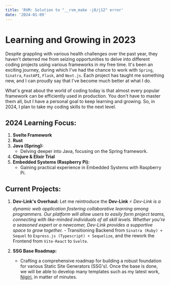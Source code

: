 ```yaml
---
title: 'RVM: Solution to "__rvm_make -j8/j12" error'
date: '2024-01-09'
---
```


# Learning and Growing in 2023

Despite grappling with various health challenges over the past year, they haven't deterred me from seizing opportunities to delve into different coding projects using various frameworks in my free time. It's been an exciting journey, during which I've had the chance to work with `Spring`, `Sinatra`, `FastAPI`, `Flask`, and `Next.js`. Each project has taught me something new, and I can proudly say that I've become much better at what I do.

What's great about the world of coding today is that almost every popular framework can be efficiently used in production. You don't have to master them all, but I have a personal goal to keep learning and growing. So, in 2024, I plan to take my coding skills to the next level.

## 2024 Learning Focus:

1.  **Svelte Framework**
2.  **Rust**
3.  **Java (Spring):**
    - Delving deeper into Java, focusing on the Spring framework.
4.  **Clojure & Elixir Trial**
5.  **Embedded Systems (Raspberry Pi):**
    - Gaining practical experience in Embedded Systems with Raspberry Pi.

## Current Projects:

1.  **Dev-Link's Overhaul:**
    Let me reintroduce the **Dev-Link** ⚡
    _Dev-Link is a dynamic web application fostering collaborative learning among programmers. Our platform will allow users to easily form project teams, connecting with like-minded individuals of all skill levels. Whether you're a seasoned expert or a newcomer, Dev-Link provides a supportive space to grow together._ - Transitioning Backend from `Sinatra (Ruby) + Sequel` to `Express.js (Typescript) + Sequelize`, and the rework the Frontend from `Vite-React` to `Svelte`.

2.  **SSG Base Roadmap:**
    - Crafting a comprehensive roadmap for building a robust foundation for various Static Site Generators (SSG's). Once the base is done, we will be able to develop many templates such as my latest work, [Nigiri](https://github.com/devnyxie/nigiri), in matter of minutes.
